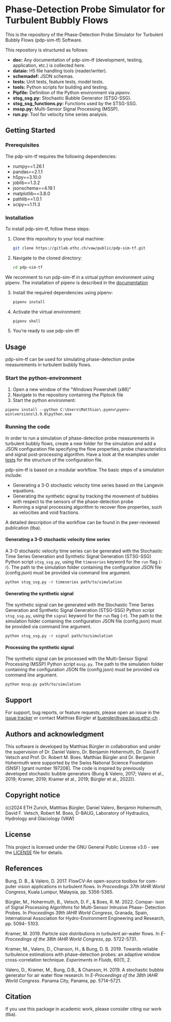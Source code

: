# Phase-Detection Probe Simulator for Turbulent Bubbly Flows

This is the repository of the Phase-Detection Probe Simulator for Turbulent Bubbly Flows (pdp-sim-tf) Software.

This repository is structured as follows:

- **doc:** Any documentation of pdp-sim-tf (development, testing, application, etc.) is collected here.
- **dataio:** H5 file handling tools (reader/writer).
- **schemadef:** JSON schemas.
- **tests:** Unit tests, feature tests, model tests.
- **tools:** Python scripts for building and testing.
- **Pipfile:** Definition of the Python environment via *pipenv*.
- **stsg_ssg.py:** Stochastic Bubble Generator (STSG-SSG).
- **stsg_ssg_functions.py:** Functions used by the STSG-SSG.
- **mssp.py:** Multi-Sensor Signal Processing (MSSP).
- **run.py:** Tool for velocity time series analysis.

## Getting Started

### Prerequisites

The pdp-sim-tf requires the following dependencies:
- numpy==1.26.1
- pandas==2.1.1
- h5py==3.10.0
- joblib==1.3.2
- jsonschema==4.19.1
- matplotlib==3.8.0
- pathlib==1.0.1
- scipy==1.11.3

### Installation

To install pdp-sim-tf, follow these steps:

1. Clone this repository to your local machine:

    ```bash
    git clone https://gitlab.ethz.ch/vaw/public/pdp-sim-tf.git
    ```

2. Navigate to the cloned directory:

    ```bash
    cd pdp-sim-tf
    ```

We recomment to run pdp-sim-tf in a virtual python environment using pipenv. The installation of pipenv is described in the [documentation](docs/user/setup_python_environment.md)

3. Install the required dependencies using pipenv:

    ```bash
    pipenv install
    ```

4. Activate the virtual environment:

    ```bash
    pipenv shell
    ```

5. You're ready to use pdp-sim-tf!

## Usage

pdp-sim-tf can be used for simulating phase-detection probe measurements in turbulent bubbly flows.

### Start the python-environment
1. Open a new window of the "Windows Powershell (x86)"
2. Navigate to the repository containing the Piplock file
3. Start the python environment:

```shell
pipenv install --python C:\Users\Matthias\.pyenv\pyenv-win\versions\3.9.0\python.exe
```

### Running the code

In order to run a simulation of phase-detection probe measurements in turbulent bubbly flows, create a new folder for the simulation and add a JSON configuration file specifying the flow properties, probe characteristics and signal post-processing algorithm. Have a look at the examples under [tests](tests) for the structure of the configuration file.

pdp-sim-tf is based on a modular workflow. The basic steps of a simulation include:

- Generating a 3-D stochastic velocity time series based on the Langevin equations.
- Generating the synthetic signal by tracking the movement of bubbles with respect to the sensors of the phase-detection probe
- Running a signal processing algorithm to recover flow properties, such as velocities and void fractions.

A detailed description of the workflow can be found in the peer-reviewed publication (tba).

#### Generating a 3-D stochastic velocity time series

A 3-D stochastic velocity time series can be generated with the Stochastic Time Series Generation and Synthetic Signal Generation (STSG-SSG) Python script `stsg_ssg.py`, using the `timeseries` keyword for the `run` flag (-r). The path to the simulation folder containing the configuration JSON file (config.json) must be provided via command line argument.

```shell
python stsg_ssg.py -r timeseries path/to/simulation
```

#### Generating the synthetic signal

The synthetic signal can be generated with the Stochastic Time Series Generation and Synthetic Signal Generation (STSG-SSG) Python script `stsg_ssg.py`, using the `signal` keyword for the `run` flag (-r). The path to the simulation folder containing the configuration JSON file (config.json) must be provided via command line argument.

```shell
python stsg_ssg.py -r signal path/to/simulation
```

#### Processing the synthetic signal

The synthetic signal can be processed with the Multi-Sensor Signal Processing (MSSP) Python script `mssp.py`. The path to the simulation folder containing the configuration JSON file (config.json) must be provided via command line argument.

```shell
python mssp.py path/to/simulation
```



## Support

For support, bug reports, or feature requests, please open an issue in the [issue tracker](https://gitlab.ethz.ch/vaw/multiphade/mpd/-/issues) or contact Matthias Bürgler at buergler@vaw.baug.ethz-ch .


## Authors and acknowledgment

This software is developed by Matthias Bürgler in collaboration and under the supervision of Dr. Daniel Valero, Dr. Benjamin Hohermuth, Dr. David F. Vetsch and Prof. Dr. Robert M. Boes. Matthias Bürgler and Dr. Benjamin Hohermuth were supported by the Swiss National Science Foundation (SNSF) [grant number 197208].
The code is inspired by previously developed stochastic bubble generators (Bung & Valero, 2017; Valero et al., 2019; Kramer, 2019; Kramer et al., 2019; Bürgler et al., 2022)).

## Copyright notice

(c)2024 ETH Zurich, Matthias Bürgler, Daniel Valero, Benjamin Hohermuth, David F. Vetsch, Robert M. Boes, D-BAUG, Laboratory of Hydraulics, Hydrology and Glaciology (VAW)

## License

This project is licensed under the GNU General Public License v3.0 - see the [LICENSE](LICENSE) file for details.


## References

Bung, D. B., & Valero, D. 2017. FlowCV-An open-source toolbox for com-
puter vision applications in turbulent flows. In *Proceedings 37th IAHR
World Congress*, Kuala Lumpur, Malaysia, pp. 5356-5365.

Bürgler, M., Hohermuth, B., Vetsch, D. F., & Boes, R. M. 2022. Compar-
ison of Signal Processing Algorithms for Multi-Sensor Intrusive Phase-
Detection Probes. In *Proceedings 39th IAHR World Congress*, Granada, Spain, International Association for Hydro-Environment
Engineering and Research, pp. 5094-
5103.

Kramer, M. 2019. Particle size distributions in turbulent air-water flows. In
*E-Proceedings of the 38th IAHR World Congress*, pp. 5722-5731.

Kramer, M., Valero, D., Chanson, H., & Bung, D. B. 2019. Towards reliable
turbulence estimations with phase-detection probes: an adaptive window
cross-correlation technique. *Experiments in Fluids*, 60(1), 2.

Valero, D., Kramer, M., Bung, D.B., & Chanson, H. 2019. A stochastic
bubble generator for air water flow research. In *E-Proceedings of the 38th
IAHR World Congress*. Panama City, Panama, pp. 5714–5721.

## Citation

If you use this package in academic work, please consider citing our work (tba).

